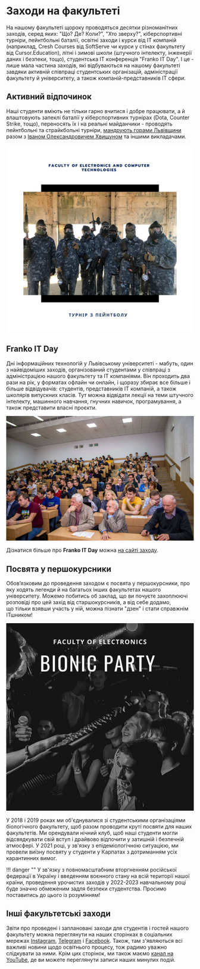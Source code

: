 # Заходи на факультеті
На нашому факультеті щороку проводяться десятки різноманітних заходів, серед яких: "Що? Де? Коли?", "Хто зверху?", кіберспортивні турніри, пейнтбольні баталії, освітні заходи і курси від ІТ компаній (наприклад, Cresh Courses від SoftServe чи курси у стінах факультету від Cursor.Education), літні і зимові школи (штучного інтелекту, інженерії даних і безпеки, тощо), студентська ІТ конференція "Franko IT Day". І це - лише мала частина заходів, які відбуваються на нашому факультеті завдяки активній співпраці студентських організацій, адміністрації факультету й університету, а також компаній-представників ІТ сфери.

## Активний відпочинок
Наші студенти вміють не тільки гарно вчитися і добре працювати, а й влаштовують запеклі баталії у кіберспортивних турнірах (Dota, Counter Strike, тощо), переносять їх і на реальні майданчики - проводять пейнтбольні та страйкбольні турніри, [мандрують горами Львівщини](https://facebook.com/xiocompan/posts/2595284577229573) разом з [Іваном Олександровичем Хвищуном](https://facebook.com/xiocompan) та іншими викладачами.

[![](../../_assets/img/instagram/paintball.jpg)](https://www.instagram.com/p/CV0rRwYtjyc)

## Franko IT Day
Дні інформаційних технологій у Львівському університеті - мабуть, один з найвідоміших заходів, організований студентами у співпраці з адміністрацією нашого факультету та ІТ компаніями. Він проходить два рази на рік, у форматах офлайн чи онлайн, і щоразу збирає все більше і більше відвідувачів: студентів, представників ІТ компаній, а також школярів випускних класів. Тут можна відвідати лекції на теми штучного інтелекту, машинного навчання, гнучних навичок, програмування, а також представити власні проєкти.

[![](../../_assets/img/students/franko_it_day.jpg)](https://frankoitday.lviv.ua/)

Дізнатися більше про **Franko IT Day** можна [на сайті заходу](https://frankoitday.lviv.ua/).

## Посвята у першокурсники
Обов’язковим до проведення заходом є посвята у першокурсники, про яку ходять легенди й на багатьох інших факультетах нашого університету. Можемо побитись об заклад, що ви почуєте захоплюючі розповіді про цей захід від старшокурсників, а від себе додамо, що тільки взявши участь у ній, можна пізнати "дзен" і стати справжнім ІТшником!

[![](../../_assets/img/instagram/freshmen_party.jpg)](https://www.instagram.com/p/B4HTePIAJNx/)

У 2018 і 2019 роках ми об'єднувалися зі студентськими організаціями біологічного факультету, щоб разом проводити круті посвяти для наших факультетів. Ми орендували нічний клуб, щоб наші студенти могли відсвядкувати свій вступ і драйвово відпочити у затишній і безпечній атмосфері. У 2021 році, у зв'язку з епідеміологічною ситуацією, ми провели виїзну посвяту у студенти у Карпатах з дотриманням усіх карантинних вимог.

!!! danger ""
    У зв'язку з повномасштабним вторгненням російської федерації в Україну і введенням воєнного стану на всій території нашої країни, проведення урочистих заходів у 2022-2023 навчальному році буде значно обмеженим задля безпеки студентства. Просимо поставитись до цього із розумінням!

## Інші факультетські заходи
Звіти про проведені і заплановані заходи для студентів і гостей нашого факультету можна переглянути на наших сторінках в соціальних мережах [Instagram](https://instagram.com/electronics_lnu/), [Telegram](https://t.me/electronics_lnu) і [Facebook](https://facebook.com/electronics.lnu). Також, там з'являються всі важливі новини щодо освітнього процесу, тож радимо уважно слідкувати за ними. Крім цих сторінок, ми також маємо [канал на YouTube](https://youtube.com/channel/UCrKI0wrgSLhqOUESLiTk4UA), де ви можете переглянути записи наших минулих подій.
